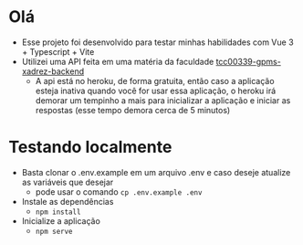 # Olá
* Esse projeto foi desenvolvido para testar minhas habilidades com Vue 3 + Typescript + Vite
* Utilizei uma API feita em uma matéria da faculdade [tcc00339-gpms-xadrez-backend](https://github.com/igor-lisboa/tcc00339-gpms-xadrez-backend)
    * A api está no heroku, de forma gratuita, então caso a aplicação esteja inativa quando você for usar essa aplicação, o heroku irá demorar um tempinho a mais para inicializar a aplicação e iniciar as respostas (esse tempo demora cerca de 5 minutos)
# Testando localmente
* Basta clonar o .env.example em um arquivo .env e caso deseje atualize as variáveis que desejar 
    * pode usar o comando `cp .env.example .env`
* Instale as dependências
    * `npm install`
* Inicialize a aplicação
    * `npm serve`